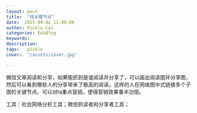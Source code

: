 ```yaml
---
layout: post  
title:  "找关键节点"
date:  2015-09-02 11:00:00
author: Pickle Cai  
categories: EduBlog  
keywords: 
description:   
tags:	pickle   
cover:  "/assets/cover.jpg"  

---
```


微信文章阅读和分享，如果能抓到是谁阅读并分享了，可以画出阅读图并分享图，然后可以看到哪些人的分享带来了极高的阅读。这样的人在网络图中式链接多个子图的关键节点。可以对ta重点营销，使得营销效果事半功倍。

工具：社会网络分析工具；微信抓读者和分享者工具；

		    

